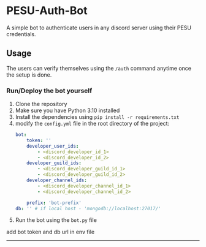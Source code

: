 # PESU-Auth-Bot

A simple bot to authenticate users in any discord server using their PESU credentials.

## Usage

The users can verify themselves using the `/auth` command anytime once the setup is done.

### Run/Deploy the bot yourself

1. Clone the repository
2. Make sure you have Python 3.10 installed
3. Install the dependencies using `pip install -r requirements.txt`
4. modify the `config.yml` file in the root directory of the project:
    ```yaml
    bot:
        token: ''
        developer_user_ids:
            - <discord_developer_id_1>
            - <discord_developer_id_2>
        developer_guild_ids:
            - <discord_developer_guild_id_1>
            - <discord_developer_guild_id_2>
        developer_channel_ids:
            - <discord_developer_channel_id_1>
            - <discord_developer_channel_id_2>

        prefix: 'bot-prefix'
    db: '' # if local host - 'mongodb://localhost:27017/'
    ```
5. Run the bot using the `bot.py` file

add bot token and db url in env file

<hr>
